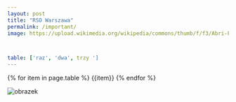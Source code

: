 ```yaml
---
layout: post
title: "RSO Warszawa"
permalink: /important/
image: https://upload.wikimedia.org/wikipedia/commons/thumb/f/f3/Abri-FSO-Warszawa-m20-20150503-12-calend.jpg/1024px-Abri-FSO-Warszawa-m20-20150503-12-calend.jpg



table: ['raz', 'dwa', trzy ']
---
```


{% for item in page.table %}
  {{item}}
{% endfor %}  

![obrazek]({{page.image}})
